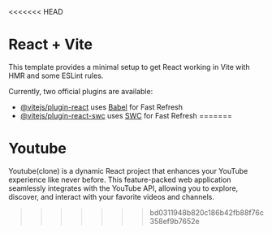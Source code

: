<<<<<<< HEAD
# React + Vite

This template provides a minimal setup to get React working in Vite with HMR and some ESLint rules.

Currently, two official plugins are available:

- [@vitejs/plugin-react](https://github.com/vitejs/vite-plugin-react/blob/main/packages/plugin-react/README.md) uses [Babel](https://babeljs.io/) for Fast Refresh
- [@vitejs/plugin-react-swc](https://github.com/vitejs/vite-plugin-react-swc) uses [SWC](https://swc.rs/) for Fast Refresh
=======
# Youtube
Youtube(clone) is a dynamic React project that enhances your YouTube experience like never before. This feature-packed web application seamlessly integrates with the YouTube API, allowing you to explore, discover, and interact with your favorite videos and channels.
>>>>>>> bd0311948b820c186b42fb88f76c358ef9b7652e
